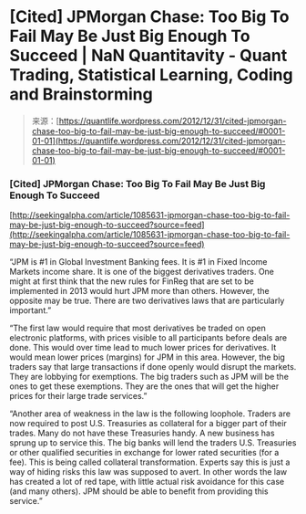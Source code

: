<!--yml
category: 未分类
date: 2024-05-18 13:58:12
-->

# [Cited] JPMorgan Chase: Too Big To Fail May Be Just Big Enough To Succeed | NaN Quantitavity - Quant Trading, Statistical Learning, Coding and Brainstorming

> 来源：[https://quantlife.wordpress.com/2012/12/31/cited-jpmorgan-chase-too-big-to-fail-may-be-just-big-enough-to-succeed/#0001-01-01](https://quantlife.wordpress.com/2012/12/31/cited-jpmorgan-chase-too-big-to-fail-may-be-just-big-enough-to-succeed/#0001-01-01)

### [Cited] JPMorgan Chase: Too Big To Fail May Be Just Big Enough To Succeed

[http://seekingalpha.com/article/1085631-jpmorgan-chase-too-big-to-fail-may-be-just-big-enough-to-succeed?source=feed](http://seekingalpha.com/article/1085631-jpmorgan-chase-too-big-to-fail-may-be-just-big-enough-to-succeed?source=feed)

“JPM is #1 in Global Investment Banking fees. It is #1 in Fixed Income Markets income share. It is one of the biggest derivatives traders. One might at first think that the new rules for FinReg that are set to be implemented in 2013 would hurt JPM more than others. However, the opposite may be true. There are two derivatives laws that are particularly important.”

“The first law would require that most derivatives be traded on open electronic platforms, with prices visible to all participants before deals are done. This would over time lead to much lower prices for derivatives. It would mean lower prices (margins) for JPM in this area. However, the big traders say that large transactions if done openly would disrupt the markets. They are lobbying for exemptions. The big traders such as JPM will be the ones to get these exemptions. They are the ones that will get the higher prices for their large trade services.”

“Another area of weakness in the law is the following loophole. Traders are now required to post U.S. Treasuries as collateral for a bigger part of their trades. Many do not have these Treasuries handy. A new business has sprung up to service this. The big banks will lend the traders U.S. Treasuries or other qualified securities in exchange for lower rated securities (for a fee). This is being called collateral transformation. Experts say this is just a way of hiding risks this law was supposed to avert. In other words the law has created a lot of red tape, with little actual risk avoidance for this case (and many others). JPM should be able to benefit from providing this service.”